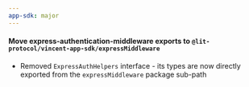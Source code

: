 ```yaml
---
app-sdk: major
---
```


#### Move express-authentication-middleware exports to `@lit-protocol/vincent-app-sdk/expressMiddleware`

- Removed `ExpressAuthHelpers` interface - its types are now directly exported from the `expressMiddleware` package sub-path
